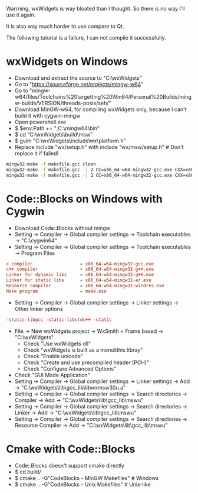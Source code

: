 Warrning, wxWidgets is way bloated than I thought. So there is no way I'll use it again.

It is also way much harder to use compare to Qt.

The following tutorial is a failure, I can not compile it successfully.











wxWidgets on Windows
=====
* Download and extract the source to "C:\wxWidgets"
* Go to "https://sourceforge.net/projects/mingw-w64"
* Go to "mingw-w64/files/Toolchains%20targetting%20Win64/Personal%20Builds/mingw-builds/VERSION/threads-posix/seh/"
* Download MinGW-w64, for compiling wxWidgets only, because I can't build it with cygwin-mingw
* Open powershell.exe
* $ $env:Path += ";C:\mingw64\bin"
* $ cd "C:\wxWidgets\build\msw"
* $ gvim "C:\wxWidgets\include\wx\platform.h"
* Replace include "wx/setup.h" with include "wx/msw/setup.h" # Don't replace it if failed!
```sh
mingw32-make -f makefile.gcc clean
mingw32-make -f makefile.gcc -j 2 CC=x86_64-w64-mingw32-gcc.exe CXX=x86_64-w64-mingw32-g++.exe BUILD=release SHARED=0 MONOLITHIC=0 UNICODE=1
mingw32-make -f makefile.gcc -j 2 CC=x86_64-w64-mingw32-gcc.exe CXX=x86_64-w64-mingw32-g++.exe BUILD=debug SHARED=0 MONOLITHIC=0 UNICODE=1
```

Code::Blocks on Windows with Cygwin
=====
* Download Code::Blocks without mingw
* Setting -> Compiler -> Global compiler settings -> Toolchain executables -> "C:\cygwin64"
* Setting -> Compiler -> Global compiler settings -> Toolchain executables -> Program Files
```conf
c compiler                  = x86_64-w64-mingw32-gcc.exe
c++ compiler                = x86_64-w64-mingw32-g++.exe
Linker for dynamic libs     = x86_64-w64-mingw32-g++.exe
Linker for static libs      = x86_64-w64-mingw32-ar.exe
Resource compiler           = x86_64-w64-mingw32-windres.exe
Make program                = make.exe
```
* Setting -> Compiler -> Global compiler settings -> Linker settings -> Other linker options
```conf
-static-libgcc -static-libstdc++ -static
```
* File -> New wxWidgets project -> WxSmith + Frame based -> "C:\wxWidgets"
    * Check "Use wxWidgets dll"
    * Check "wxWidgets is built as a monolithic libray"
    * Check "Enable unicode"
    * Check "Create and use precompiled header (PCH)"
    * Check "Configure Advanced Options"
* Check "GUI Mode Application"
* Setting -> Compiler -> Global compiler settings -> Linker settings -> Add -> "C:\wxWidgets\lib\gcc\_lib\libwxmsw30u.a"
* Setting -> Compiler -> Global compiler settings -> Search directories -> Compiler -> Add -> "C:\wxWidgets\lib\gcc\_lib\mswu"
* Setting -> Compiler -> Global compiler settings -> Search directories -> Linker -> Add -> "C:\wxWidgets\lib\gcc\_lib\mswu"
* Setting -> Compiler -> Global compiler settings -> Search directories -> Resource Compiler -> Add -> "C:\wxWidgets\lib\gcc\_lib\mswu"

Cmake with Code::Blocks
=====
* Code::Blocks doesn't support cmake directly
* $ cd build/
* $ cmake .. -G"CodeBlocks - MinGW Makefiles" # Windows
* $ cmake .. -G"CodeBlocks - Unix Makefiles" # Unix-like
